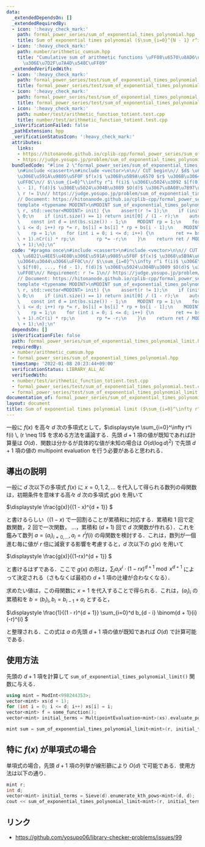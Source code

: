 ```yaml
---
data:
  _extendedDependsOn: []
  _extendedRequiredBy:
  - icon: ':heavy_check_mark:'
    path: formal_power_series/sum_of_exponential_times_polynomial.hpp
    title: Sum of exponential times polynomial ($\sum_{i=0}^{N - 1} r^i f(i)$)
  - icon: ':heavy_check_mark:'
    path: number/arithmetic_cumsum.hpp
    title: "Cumulative sum of arithmetic functions \uFF08\u6570\u8AD6\u7684\u95A2\u6570\
      \u306E\u7D2F\u7A4D\u548C\uFF09"
  _extendedVerifiedWith:
  - icon: ':heavy_check_mark:'
    path: formal_power_series/test/sum_of_exponential_times_polynomial.test.cpp
    title: formal_power_series/test/sum_of_exponential_times_polynomial.test.cpp
  - icon: ':heavy_check_mark:'
    path: formal_power_series/test/sum_of_exponential_times_polynomial_limit.test.cpp
    title: formal_power_series/test/sum_of_exponential_times_polynomial_limit.test.cpp
  - icon: ':heavy_check_mark:'
    path: number/test/arithmetic_function_totient.test.cpp
    title: number/test/arithmetic_function_totient.test.cpp
  _isVerificationFailed: false
  _pathExtension: hpp
  _verificationStatusIcon: ':heavy_check_mark:'
  attributes:
    links:
    - https://hitonanode.github.io/cplib-cpp/formal_power_series/sum_of_exponential_times_polynomial_limit.hpp
    - https://judge.yosupo.jp/problem/sum_of_exponential_times_polynomial_limit
  bundledCode: "#line 2 \"formal_power_series/sum_of_exponential_times_polynomial_limit.hpp\"\
    \n#include <cassert>\n#include <vector>\n\n// CUT begin\n// $d$ \u6B21\u4EE5\u4E0B\
    \u306E\u591A\u9805\u5F0F $f(x)$ \u3068\u5B9A\u6570 $r$ \u306B\u3064\u3044\u3066\
    \uFF0C\n// $\\sum_{i=0}^\\infty r^i f(i)$ \u306E\u5024\u3092 $[f(0), ..., f(d\
    \ - 1), f(d)]$ \u306E\u5024\u304B\u3089 $O(d)$ \u3067\u8A08\u7B97\uFF0E\n// Requirement:\
    \ r != 1\n// https://judge.yosupo.jp/problem/sum_of_exponential_times_polynomial_limit\n\
    // Document: https://hitonanode.github.io/cplib-cpp/formal_power_series/sum_of_exponential_times_polynomial_limit.hpp\n\
    template <typename MODINT>\nMODINT sum_of_exponential_times_polynomial_limit(MODINT\
    \ r, std::vector<MODINT> init) {\n    assert(r != 1);\n    if (init.empty()) return\
    \ 0;\n    if (init.size() == 1) return init[0] / (1 - r);\n    auto &bs = init;\n\
    \    const int d = int(bs.size()) - 1;\n    MODINT rp = 1;\n    for (int i = 1;\
    \ i <= d; i++) rp *= r, bs[i] = bs[i] * rp + bs[i - 1];\n    MODINT ret = 0;\n\
    \    rp = 1;\n    for (int i = 0; i <= d; i++) {\n        ret += bs[d - i] * MODINT(d\
    \ + 1).nCr(i) * rp;\n        rp *= -r;\n    }\n    return ret / MODINT(1 - r).pow(d\
    \ + 1);\n};\n"
  code: "#pragma once\n#include <cassert>\n#include <vector>\n\n// CUT begin\n// $d$\
    \ \u6B21\u4EE5\u4E0B\u306E\u591A\u9805\u5F0F $f(x)$ \u3068\u5B9A\u6570 $r$ \u306B\
    \u3064\u3044\u3066\uFF0C\n// $\\sum_{i=0}^\\infty r^i f(i)$ \u306E\u5024\u3092\
    \ $[f(0), ..., f(d - 1), f(d)]$ \u306E\u5024\u304B\u3089 $O(d)$ \u3067\u8A08\u7B97\
    \uFF0E\n// Requirement: r != 1\n// https://judge.yosupo.jp/problem/sum_of_exponential_times_polynomial_limit\n\
    // Document: https://hitonanode.github.io/cplib-cpp/formal_power_series/sum_of_exponential_times_polynomial_limit.hpp\n\
    template <typename MODINT>\nMODINT sum_of_exponential_times_polynomial_limit(MODINT\
    \ r, std::vector<MODINT> init) {\n    assert(r != 1);\n    if (init.empty()) return\
    \ 0;\n    if (init.size() == 1) return init[0] / (1 - r);\n    auto &bs = init;\n\
    \    const int d = int(bs.size()) - 1;\n    MODINT rp = 1;\n    for (int i = 1;\
    \ i <= d; i++) rp *= r, bs[i] = bs[i] * rp + bs[i - 1];\n    MODINT ret = 0;\n\
    \    rp = 1;\n    for (int i = 0; i <= d; i++) {\n        ret += bs[d - i] * MODINT(d\
    \ + 1).nCr(i) * rp;\n        rp *= -r;\n    }\n    return ret / MODINT(1 - r).pow(d\
    \ + 1);\n};\n"
  dependsOn: []
  isVerificationFile: false
  path: formal_power_series/sum_of_exponential_times_polynomial_limit.hpp
  requiredBy:
  - number/arithmetic_cumsum.hpp
  - formal_power_series/sum_of_exponential_times_polynomial.hpp
  timestamp: '2022-01-08 20:23:44+09:00'
  verificationStatus: LIBRARY_ALL_AC
  verifiedWith:
  - number/test/arithmetic_function_totient.test.cpp
  - formal_power_series/test/sum_of_exponential_times_polynomial.test.cpp
  - formal_power_series/test/sum_of_exponential_times_polynomial_limit.test.cpp
documentation_of: formal_power_series/sum_of_exponential_times_polynomial_limit.hpp
layout: document
title: Sum of exponential times polynomial limit ($\sum_{i=0}^\infty r^i f(i)$)
---
```


一般に $f(x)$ を高々 $d$ 次の多項式として，$\displaystyle \sum_{i=0}^\infty r^i f(i) \, (r \neq 1)$ を求める方法を議論する．先頭 $d + 1$ 項の値が既知であれば計算量は $O(d)$．関数は分かるが具体的な値が未知の場合は $O\left(d \left(\log d\right)^2\right)$ で先頭 $d + 1$ 項の値の multipoint evaluation を行う必要があると思われる．

## 導出の説明

一般に $d$ 次以下の多項式 $f(x)$ に $x = 0, 1, 2, \dots$ を代入して得られる数列の母関数は，初期条件を意味する高々 $d$ 次の多項式 $g(x)$ を用いて

$\displaystyle
\frac{g(x)}{(1 - x)^{d + 1}}
$

と書けるらしい（$(1 - x)$ で一回割ることが累積和に対応する．累積和 1 回で定数関数，2 回で一次関数， ...，累積和 $(d + 1)$ 回で $d$ 次関数が作れる）．これを鑑みて数列 $a = (a_i)_{i = 0, \dots}, \, a_i = r^i f(i)$ の母関数を検討する．これは，数列が一個進む毎に値が $r$ 倍に減衰する影響を考慮すると，$d$ 次以下の $g(x)$ を用いて

$\displaystyle
\frac{g(x)}{(1-rx)^{d + 1}}
$

と書けるはずである．ここで $g(x)$ の形は，$\sum_i a_i x^i \cdot (1 - rx)^{d + 1}  \bmod{x^{d+1}}$ によって決定される（さもなくば最初の $d + 1$ 項の辻褄が合わなくなる）．

求めたい値は，この母関数に $x=1$ を代入することで得られる．これは，$(a_i)_i$ の累積和を $b = (b_i)_i, \, b_i = b_{i - 1} + a_i$ とすると，

$\displaystyle
\frac{1}{(1 - r)^{d + 1}} \sum_{i=0}^d b_{d - i} \binom{d + 1}{i}(-r)^{i}
$

と整理される．この式は $a$ の先頭 $d + 1$ 項の値が既知であれば $O(d)$ で計算可能である．

## 使用方法

先頭の $d + 1$ 項を計算して `sum_of_exponential_times_polynomial_limit()` 関数に与える．
```cpp
using mint = ModInt<998244353>;
vector<mint> xs(d + 1);
for (int i = 0; i <= d; i++) xs[i] = i;
vector<mint> f = some_function();
vector<mint> initial_terms = MultipointEvaluation<mint>(xs).evaluate_polynomial(f);

mint sum = sum_of_exponential_times_polynomial_limit<mint>(r, initial_terms);
```

## 特に $f(x)$ が単項式の場合

単項式の場合，先頭 $d + 1$ 項の列挙が線形篩により $O(d)$ で可能である．使用方法は以下の通り．
```cpp
mint r;
int d;
vector<mint> initial_terms = Sieve(d).enumerate_kth_pows<mint>(d, d);
cout << sum_of_exponential_times_polynomial_limit<mint>(r, initial_terms) << '\n';
```

## リンク

- https://github.com/yosupo06/library-checker-problems/issues/99
